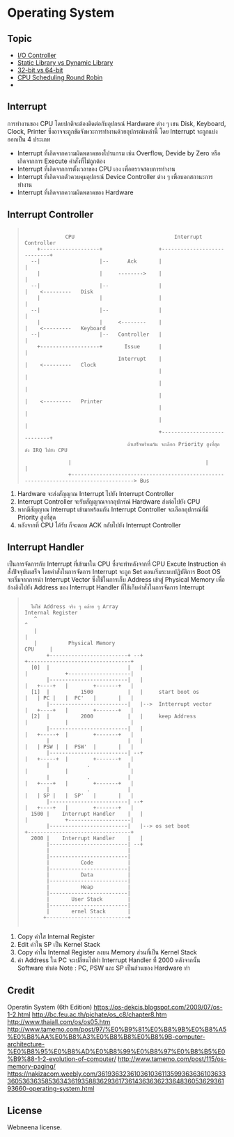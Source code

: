 # Operating System

## Topic
* [I/O Controller](http://webneena.blogspot.com/2018/01/io-controller_23.html)
* [Static Library vs Dynamic Library](http://webneena.blogspot.com/2018/01/static-library-vs-dynamic-link-library.html)
* [32-bit vs 64-bit](http://www.tamemo.com/post/115/os-memory-paging/)
* [CPU Scheduling Round Robin]()
* 

## Interrupt
การทำงานของ CPU โดยปกติจะต้องติดต่อกับอุปกรณ์ Hardware ต่าง ๆ เชน Disk, Keyboard, Clock, Printer ซึ่งอาจจะถูกขัดจังหวะการทำงานด้วยอุปกรณ์เหล่านี้ โดย Interrupt จะถูกแบ่งออกเป็น 4 ประเภท
* Interrupt ที่เกิดจากความผิดพลาดของโปรแกรม เช่น Overflow, Devide by Zero หรือเกิดจากการ Execute คำสั่งที่ไม่ถูกต้อง
* Interrupt ที่เกิดจากการตั้งเวลาของ CPU เอง เพื่อตรวจสอบการทำงาน
* Interrupt ที่เกิดจากตัวควบคุมอุปกรณ์ Device Controller ต่าง ๆ เพื่อบอกสถานะการทำงาน
* Interrupt ที่เกิดจากความผิดพลาดของ Hardware

## Interrupt Controller
>```
>
>              CPU                                Interrupt Controller
>     +-------------------+                  +----------------------------+
>   --|                   |--      Ack       |                            |
>     |                   |     -------->    |                            |
>   --|                   |--                |                            |    <---------   Disk
>     |                   |                  |                            |
>   --|                   |--                |                            |
>     |                   |     <--------    |                            |    <---------   Keyboard
>   --|                   |--   Controller   |                            |
>     +-------------------+       Issue      |                            |
>                               Interrupt    |                            |    <---------   Clock
>                                            |                            |
>                                            |                            |
>                                            |                            |    <---------   Printer
>                                            |                            |
>                                            |                            |
>                                            +----------------------------+
>                                  ถ้าเสร็จพร้อมกัน จะเลือก Priority สูงที่สุด ส่ง IRQ ไปยัง CPU
>
>               |                                           |                               |
>               +------------------------------------------------------------------------------------> Bus
>
>```
1. Hardware จะส่งสัญญาณ Interrupt ไปยัง Interrupt Controller
2. Interrupt Controller จะรับสัญญาณจากอุปกรณ์ Hardware ส่งต่อไปยัง CPU
3. หากมีสัญญาณ Interrupt เข้ามาพร้อมกัน Interrupt Controller จะเลือกอุปกรณ์ที่มี Priority สูงที่สุด
4. หลังจากที่ CPU ได้รับ ก็จะตอบ ACK กลับไปยัง Interrupt Controller

## Interrupt Handler
เป็นการจัดการกับ Interrupt ที่เข้ามาใน CPU ซึ่งจะทำหลังจากที่ CPU Excute Instruction คำสั่งปัจจุบันเสร็จ โดยคำสั่งในการจัดการ Interrupt จะถูก Set ตอนเริ่มระบบปฏิบัติการ Boot OS จะเริ่มจากการนำ Interrupt Vector ซึ่งใช้ในการเก็บ Address เข้าสู่ Physical Memory เพื่ออ้างอิงไปยัง Address ของ Interrupt Handler ที่ใช้เก็บคำสั่งในการจัดการ Interrupt
> ```
>
>   ไม่ใช่ Address จริง ๆ คล้าย ๆ Array                                                  Internal Register
>    ^                                                                                      ^
>    |                                                                                      |
>    |          Physical Memory                                                     CPU     |
>        +-------------------------+ --+                            +---------------------------------+
>   [0]  |                         |   |                            |            +--------------------|
>        |-------------------------|   |                            |   +----+   |        +-------+   |
>   [1]  |          1500           |   |     start boot os          |   | PC |   |  PC'   |       |   |
>        |-------------------------|   |-->  Intterrupt vector      |   +----+   |        +-------+   |
>   [2]  |          2000           |   |     keep Address           |            |                    |
>        |-------------------------|   |                            |   +-----+  |        +-------+   |
>        |                         |   |                            |   | PSW |  |  PSW'  |       |   |
>        |-------------------------| --+                            |   +-----+  |        +-------+   |
>        |            .            |                                |            |                    |
>        |            .            |                                |   +----+   |        +-------+   |
>        |            .            |                                |   | SP |   |  SP'   |       |   |
>        |-------------------------| --+                            |   +----+   |        +-------+   |
>   1500 |    Interrupt Handler    |   |                            |            +--------------------|
>        |-------------------------|   |--> os set boot             +---------------------------------+
>   2000 |    Interrupt Handler    |   |
>        |-------------------------| --+
>        |                         |
>        |-------------------------|
>        |          Code           |
>        |-------------------------|
>        |          Data           |
>        |-------------------------|
>        |          Heap           |
>        |-------------------------|
>        |       User Stack        |
>        |-------------------------|
>        |       ernel Stack       |
>       +--------------------------+
>   
> ```
1. Copy ค่าใส Internal Register
2. Edit ค่าใน SP เป็น Kernel Stack
3. Copy ค่าใน Internal Register ลงบน Memory ส่วนที่เป็น Kernel Stack
4. ค่า Address ใน PC จะเปลี่ยนไปทำ Interrupt Handler ที่ 2000 หลังจากนั้น Software ทำต่อ
Note : PC, PSW และ SP เป็นส่วนของ Hardware ทำ

## Credit
Operatin System (6th Edition)
https://os-dekcis.blogspot.com/2009/07/os-1-2.html
http://bc.feu.ac.th/pichate/os_c8/chapter8.htm
http://www.thaiall.com/os/os05.htm
http://www.tamemo.com/post/97/%E0%B9%81%E0%B8%9B%E0%B8%A5%E0%B8%AA%E0%B8%A3%E0%B8%B8%E0%B8%9B-computer-architecture-%E0%B8%95%E0%B8%AD%E0%B8%99%E0%B8%97%E0%B8%B5%E0%B9%88-1-2-evolution-of-computer/
http://www.tamemo.com/post/115/os-memory-paging/
https://nakizacom.weebly.com/3619363236103610361135993636361036333605363635853634361935883629361736143636362336483605362936193660-operating-system.html

## License
Webneena license.
